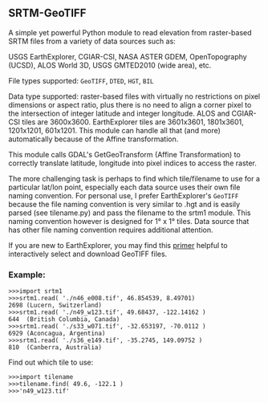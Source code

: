 ## SRTM-GeoTIFF
A simple yet powerful Python module to read elevation from raster-based SRTM files from a variety of data sources such as:

USGS EarthExplorer, CGIAR-CSI, NASA ASTER GDEM, OpenTopography (UCSD), ALOS World 3D, USGS GMTED2010 (wide area), etc.

File types supported: `GeoTIFF`, `DTED`, `HGT`, `BIL`

Data type supported: raster-based files with virtually no restrictions on pixel dimensions or aspect ratio, plus there is no need to align a corner pixel to the intersection of integer latitude and integer longitude. ALOS and CGIAR-CSI tiles are 3600x3600. EarthExplorer tiles are 3601x3601, 1801x3601, 1201x1201, 601x1201. This module can handle all that (and more) automatically because of the Affine transformation.

This module calls GDAL's GetGeoTransform (Affine Transformation) to correctly translate latitude, longitude into pixel indices to access the raster.

The more challenging task is perhaps to find which tile/filename to use for a particular lat/lon point, especially each data source uses their own file naming convention. For personal use, I prefer EarthExplorer's `GeoTIFF` because the file naming convention is very similar to .hgt and is easily parsed (see tilename.py) and pass the filename to the srtm1 module. This naming convention however is designed for 1&deg; x 1&deg; tiles. Data source that has other file naming convention requires additional attention.

If you are new to EarthExplorer, you may find this [primer](/EarthExplorer.md) helpful to interactively select and download GeoTIFF files.

### Example:
```
>>>import srtm1
>>>srtm1.read( './n46_e008.tif', 46.854539, 8.49701)
2698 (Lucern, Switzerland)
>>>srtm1.read( './n49_w123.tif', 49.68437, -122.14162 )
644  (British Columbia, Canada)
>>>srtm1.read( './s33_w071.tif', -32.653197, -70.0112 )
6929 (Aconcagua, Argentina)
>>>srtm1.read( './s36_e149.tif', -35.2745, 149.09752 )
810  (Canberra, Australia)
```
Find out which tile to use:
```
>>>import tilename
>>>tilename.find( 49.6, -122.1 )
>>>'n49_w123.tif'
```
